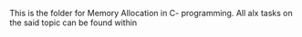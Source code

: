 This is the folder for Memory Allocation in C- programming. All alx tasks on the said topic can be found within
